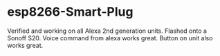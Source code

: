 # esp8266-Smart-Plug


Verified and working on all Alexa 2nd generation units. Flashed onto a Sonoff S20.
Voice command from alexa works great. Button on unit also works great.
